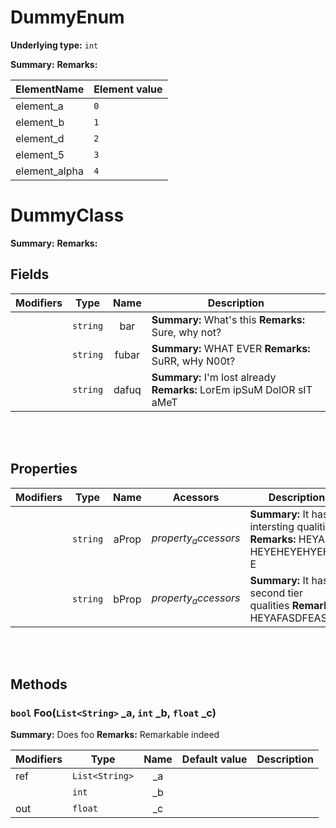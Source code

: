 # DummyEnum

**Underlying type:** `int`

**Summary:** 
**Remarks:** 

|ElementName         | Element value
|--------------------|--------------
| element_a | `0`
| element_b | `1`
| element_d | `2`
| element_5 | `3`
| element_alpha | `4`

# DummyClass

**Summary:** 
**Remarks:** 

## Fields

|Modifiers            |Type          | Name         | Description
|---------------------|--------------|:------------:|------------
|  | `string` | bar | **Summary:** What's this  **Remarks:** Sure, why not? 
|  | `string` | fubar | **Summary:** WHAT EVER  **Remarks:** SuRR, wHy N00t? 
|  | `string` | dafuq | **Summary:** I'm lost already  **Remarks:** LorEm ipSuM DolOR sIT aMeT 

<br/>
<br/>

## Properties

|Modifiers            | Type            | Name            | Acessors             | Description
|---------------------|-----------------|:---------------:|----------------------|------------
| | `string` | aProp | $property_accessors$ | **Summary:** It has intersting qualities  **Remarks:** HEYA E HEYEHEYEHYEHYA E 
| | `string` | bProp | $property_accessors$ | **Summary:** It has second tier qualities  **Remarks:** HEYAFASDFEAS 

<br/>
<br/>

## Methods


### **`bool` Foo(`List<String>` _a, `int` _b, `float` _c)**

**Summary:** Does foo 
**Remarks:** Remarkable indeed 

| Modifiers       | Type             | Name             | Default value | Description
|-----------------|------------------|:----------------:|---------------|------------
| ref  |`List<String>` | \_a | ` ` | 
|  |`int` | \_b | ` ` | 
| out  |`float` | \_c | ` ` | 

<br/>
<br/>

